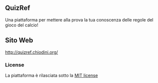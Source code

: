 ## QuizRef

Una piattaforma per mettere alla prova la tua conoscenza delle regole del gioco del calcio!

## Sito Web

http://quizref.chiodini.org/

### License

La piattaforma è rilasciata sotto la [MIT license](http://opensource.org/licenses/MIT)
